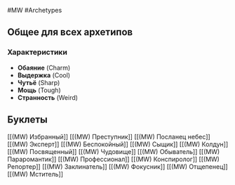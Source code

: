 #MW #Archetypes

## Общее для всех архетипов 

### Характеристики
- **Обаяние** (Charm)
- **Выдержка** (Cool)
- **Чутьё** (Sharp)
- **Мощь** (Tough)
- **Странность** (Weird)

## Буклеты
[[(MW) Избранный]]
[[(MW) Преступник]]
[[(MW) Посланец небес]]
[[(MW) Эксперт]]
[[(MW) Беспокойный]]
[[(MW) Сыщик]]
[[(MW) Колдун]]
[[(MW) Посвященный]]
[[(MW) Чудовище]]
[[(MW) Обыватель]]
[[(MW) Параромантик]]
[[(MW) Профессионал]]
[[(MW) Конспиролог]]
[[(MW) Репортер]]
[[(MW) Заклинатель]]
[[(MW) Фокусник]]
[[(MW) Отщепенец]]
[[(MW) Мститель]]



